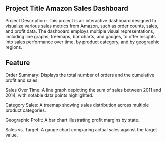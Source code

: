  ## Project Title Amazon Sales Dashboard


 Project Description :
This project is an interactive dashboard designed to visualize various sales metrics from Amazon, such as order counts, sales, and profit data. The dashboard employs multiple visual representations, including line graphs, treemaps, bar charts, and gauges, to offer insights into sales performance over time, by product category, and by geographic regions.



## Feature

 Order Summary:
 Displays the total number of orders and the cumulative profit and sales.

 Sales Over Time:
 A line graph depicting the sum of sales between 2011 and 2014, with notable data points highlighted.

 Category Sales:
 A treemap showing sales distribution across multiple product categories.

 Geographic Profit: 
 A bar chart illustrating profit margins by state.

 Sales vs. Target:
 A gauge chart comparing actual sales against the target value.
